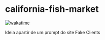 # california-fish-market

[![wakatime](https://wakatime.com/badge/user/63a62ebf-02b8-40ab-b01b-99f672dace05/project/916e38fd-3c06-4cd2-b755-3a3377e69d4a.svg)](https://wakatime.com/badge/user/63a62ebf-02b8-40ab-b01b-99f672dace05/project/916e38fd-3c06-4cd2-b755-3a3377e69d4a)

Ideia apartir de um prompt do site Fake Clients
